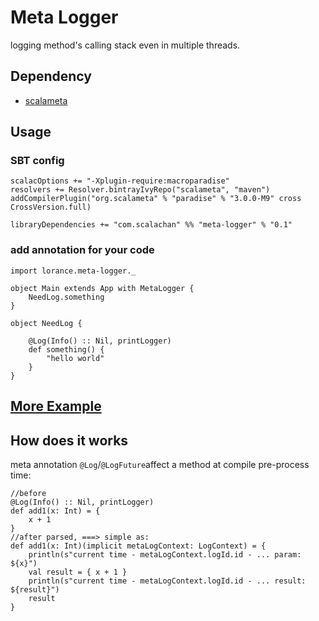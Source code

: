 # Meta Logger
logging method's calling stack even in multiple threads.

## Dependency
- [scalameta](https://github.com/scalameta/scalameta)

## Usage
### SBT config
```
scalacOptions += "-Xplugin-require:macroparadise"
resolvers += Resolver.bintrayIvyRepo("scalameta", "maven")
addCompilerPlugin("org.scalameta" % "paradise" % "3.0.0-M9" cross CrossVersion.full)

libraryDependencies += "com.scalachan" %% "meta-logger" % "0.1"
```
### add annotation for your code
```
import lorance.meta-logger._

object Main extends App with MetaLogger {
	NeedLog.something
}

object NeedLog {

	@Log(Info() :: Nil, printLogger)
	def something() {
		"hello world"
	}
}
```

## [More Example](https://github.com/LoranceChen/meta-logger/tree/master/src/test/scala/Example.scala)

## How does it works
meta annotation `@Log`/`@LogFuture`affect a method at compile pre-process time:
```
//before
@Log(Info() :: Nil, printLogger)
def add1(x: Int) = {
	x + 1
}
//after parsed, ===> simple as:
def add1(x: Int)(implicit metaLogContext: LogContext) = {
	println(s"current time - metaLogContext.logId.id - ... param: ${x}")
	val result = { x + 1 }
	println(s"current time - metaLogContext.logId.id - ... result: ${result}")
	result
}
```
